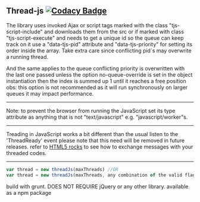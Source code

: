 Thread-js [![Codacy Badge](https://www.codacy.com/project/badge/b14dbd42aa06488f846f73d6944c8888)](https://www.codacy.com/public/matheusxaviersilva/thread-js)
----------
The library uses invoked Ajax or script tags marked with the class "tjs-script-include" and downloads them from the src or if marked with class "tjs-script-execute" and needs to get a unique id so the queue can keep track on it use a "data-tjs-pid" attribute and "data-tjs-priority" for setting its order inside the array. Take extra care since conflicting pid`s may overwrite a running thread.

And the same applies to the queue conflicting priority is overwritten with the last one passed unless the option no-queue-override is set in the object instantiation then the index is summed up 1 until it reaches a free position obs: this option is not recommended as it will run synchronously on larger queues it may impact performance.

---------

Note: to prevent the browser from running the JavaScript set its type attribute as anything that is not "text/javascript" e.g. "javascript/worker"s.

---------
Treading in JavaScript works a bit different than the usual listen to the 'ThreadReady' event please note that this need will be removed in future releases.
refer to [HTML5 rocks](http://www.html5rocks.com/en/tutorials/workers/basics/#toc-introduction-jsthreading) to see how to exchange messages with your threaded codes.

---------
```javascript
var thread = new threadJs(maxThreads) //OR
var thread = new threadJs(maxThreads, any combination of the valid flags);
```
build with grunt.
DOES NOT REQUIRE jQuery or any other library.
available as a npm package
